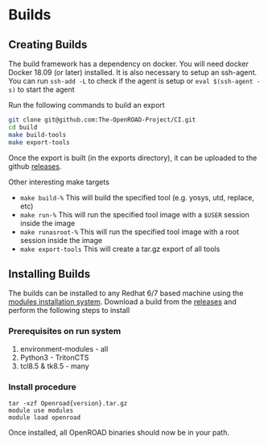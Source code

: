 # Builds

## Creating Builds
The build framework has a dependency on docker. You will need docker Docker 18.09 (or later) installed. It is also necessary to setup an ssh-agent. You can run `ssh-add -L` to check if the agent is setup or `eval $(ssh-agent -s)` to start the agent

Run the following commands to build an export
```bash
git clone git@github.com:The-OpenROAD-Project/CI.git
cd build
make build-tools
make export-tools
```

Once the export is built (in the exports directory), it can be uploaded to the github [releases](https://github.com/The-OpenROAD-Project/CI/releases).

Other interesting make targets

- `make build-%` This will build the specified tool (e.g. yosys, utd, replace, etc)
- `make run-%` This will run the specified tool image with a `$USER` session inside the image
- `make runasroot-%` This will run the specified tool image with a root session inside the image
- `make export-tools` This will create a tar.gz export of all tools

## Installing Builds
The builds can be installed to any Redhat 6/7 based machine using the [modules installation system](https://modules.readthedocs.io/en/latest/). Download a build from the [releases](https://github.com/The-OpenROAD-Project/CI/releases) and perform the following steps to install

### Prerequisites on run system
1. environment-modules - all
1. Python3 - TritonCTS
1. tcl8.5 & tk8.5 - many

### Install procedure
```
tar -xzf Openroad{version}.tar.gz
module use modules
module load openroad
```
Once installed, all OpenROAD binaries should now be in your path.
